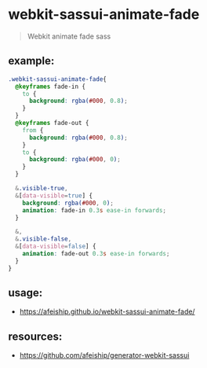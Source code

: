 # webkit-sassui-animate-fade
> Webkit animate fade sass

## example:
```scss
.webkit-sassui-animate-fade{
  @keyframes fade-in {
    to {
      background: rgba(#000, 0.8);
    }
  }
  @keyframes fade-out {
    from {
      background: rgba(#000, 0.8);
    }
    to {
      background: rgba(#000, 0);
    }
  }

  &.visible-true,
  &[data-visible=true] {
    background: rgba(#000, 0);
    animation: fade-in 0.3s ease-in forwards;
  }

  &,
  &.visible-false,
  &[data-visible=false] {
    animation: fade-out 0.3s ease-in forwards;
  }
}
```

## usage:
+ https://afeiship.github.io/webkit-sassui-animate-fade/

## resources:
+ https://github.com/afeiship/generator-webkit-sassui
